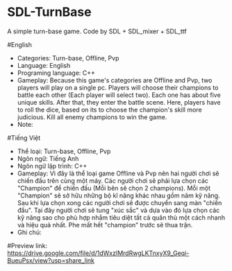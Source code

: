 # SDL-TurnBase
 
 A simple turn-base game. Code by SDL + SDL_mixer + SDL_ttf
 
 #English
 + Categories: Turn-base, Offline, Pvp
 + Language: English
 + Programing language: C++
 + Gameplay: Because this game's categories are Offline and Pvp, two players will play on a single pc. Players will choose their champions to battle each other (Each player will select two). Each one has about five unique skills. After that, they enter the battle scene. Here, players have to roll the dice, based on its to choose the champion's skill more judicious. Kill all enemy champions to win the game.
 + Note: 
 
#Tiếng Việt
+ Thể loại: Turn-base, Offline, Pvp
+ Ngôn ngữ: Tiếng Anh
+ Ngôn ngữ lập trình: C++
+ Gameplay: Vì đây là thể loại game Offline và Pvp nên hai người chơi sẽ chiến đấu trên cùng một máy. Các người chơi sẽ phải lựa chọn các "Champion" để chiến đấu (Mỗi   bên sẽ chọn 2 champions). Mỗi một "Champion" sẽ sở hữu những bộ kĩ năng khác nhau gồm năm kỹ năng. Sau khi lựa chọn xong các người chơi sẽ được chuyển sang màn "chiến đấu". Tại đây người chơi sẽ tung "xúc sắc" và dựa vào đó lựa chọn các kỹ năng sao cho phù hợp nhắm tiêu diệt tất cả quân thù một cách nhanh và hiệu quả nhất. Phe mất hết "champion" trước sẽ thua trận.
+ Ghi chú: 

#Preview link: https://drive.google.com/file/d/1dWxzIMrdRwgLKTnxyX9_Geqi-BueuPsx/view?usp=share_link
